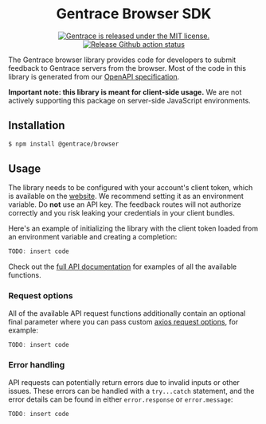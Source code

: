 <!-- TEXT_SECTION:header:START -->
<h1 align="center">
Gentrace Browser SDK
</h1>
<p align="center">
  <a href="https://github.com/gentrace/gentrace-openapi/blob/master/LICENSE">
    <img src="https://img.shields.io/badge/license-MIT-blue.svg" alt="Gentrace is released under the MIT license." />
  </a>
  <a href="https://github.com/gentrace/gentrace-openapi/actions/workflows/release-please.yaml">
    <img src="https://github.com/gentrace/gentrace-openapi/actions/workflows/release-please.yaml/badge.svg" alt="Release Github action status" />
  </a>
</p>
<!-- TEXT_SECTION:header:END -->


The Gentrace browser library provides code for developers to submit feedback to Gentrace servers from the browser. Most of the code in this library is generated from our [OpenAPI specification](https://github.com/gentrace/gentrace-openapi).

**Important note: this library is meant for client-side usage.**  We are not actively supporting this package on server-side JavaScript environments.

## Installation

```bash
$ npm install @gentrace/browser
```

## Usage

The library needs to be configured with your account's client token, which is available on the [website](https://staging.gentrace.ai/t/<slug>/settings/client-tokens). We recommend setting it as an environment variable. Do **not** use an API key. The feedback routes will not authorize correctly and you risk leaking your credentials in your client bundles.

Here's an example of initializing the library with the client token loaded from an environment variable and creating a completion:

```javascript
TODO: insert code
```

Check out the [full API documentation](https://docs.gentrace.ai/docs/api-reference?platform=browser) for examples of all the available functions.

### Request options

All of the available API request functions additionally contain an optional final parameter where you can pass custom [axios request options](https://axios-http.com/docs/req_config), for example:


```javascript
TODO: insert code
```

### Error handling

API requests can potentially return errors due to invalid inputs or other issues. These errors can be handled with a `try...catch` statement, and the error details can be found in either `error.response` or `error.message`:

```javascript
TODO: insert code
```
